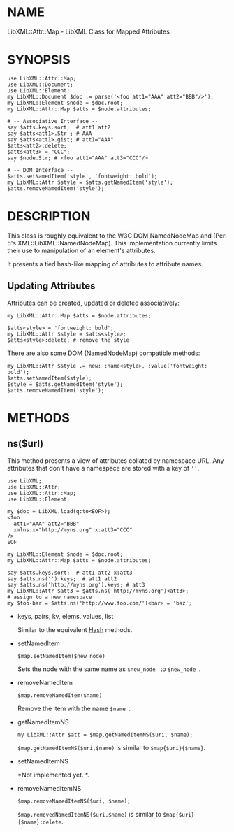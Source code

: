 NAME
====

LibXML::Attr::Map - LibXML Class for Mapped Attributes

SYNOPSIS
========

    use LibXML::Attr::Map;
    use LibXML::Document;
    use LibXML::Element;
    my LibXML::Document $doc .= parse('<foo att1="AAA" att2="BBB"/>');
    my LibXML::Element $node = $doc.root;
    my LibXML::Attr::Map $atts = $node.attributes;

    # -- Associative Interface --
    say $atts.keys.sort;  # att1 att2
    say $atts<att1>.Str ; # AAA
    say $atts<att1>.gist; # att1="AAA"
    $atts<att2>:delete;
    $atts<att3> = "CCC";
    say $node.Str; # <foo att1="AAA" att3="CCC"/>

    # -- DOM Interface --
    $atts.setNamedItem('style', 'fontweight: bold');
    my LibXML::Attr $style = $atts.getNamedItem('style');
    $atts.removeNamedItem('style');

DESCRIPTION
===========

This class is roughly equivalent to the W3C DOM NamedNodeMap and (Perl 5's XML::LibXML::NamedNodeMap). This implementation currently limits their use to manipulation of an element's attributes.

It presents a tied hash-like mapping of attributes to attribute names.

Updating Attributes
-------------------

Attributes can be created, updated or deleted associatively:

    my LibXML::Attr::Map $atts = $node.attributes;

    $atts<style> = 'fontweight: bold';
    my LibXML::Attr $style = $atts<style>;
    $atts<style>:delete; # remove the style

There are also some DOM (NamedNodeMap) compatible methods:

    my LibXML::Attr $style .= new: :name<style>, :value('fontweight: bold');
    $atts.setNamedItem($style);
    $style = $atts.getNamedItem('style');
    $atts.removeNamedItem('style');

METHODS
=======

ns($url)
--------

This method presents a view of attributes collated by namespace URL. Any attributes that don't have a namespace are stored with a key of `''`.

    use LibXML;
    use LibXML::Attr;
    use LibXML::Attr::Map;
    use LibXML::Element;

    my $doc = LibXML.load(q:to<EOF>);
    <foo
      att1="AAA" att2="BBB"
      xmlns:x="http://myns.org" x:att3="CCC"
    />
    EOF

    my LibXML::Element $node = $doc.root;
    my LibXML::Attr::Map $atts = $node.attributes;

    say $atts.keys.sort;  # att1 att2 x:att3
    say $atts.ns('').keys;  # att1 att2
    say $atts.ns('http://myns.org').keys; # att3
    my LibXML::Attr $att3 = $atts.ns('http://myns.org')<att3>;
    # assign to a new namespace
    my $foo-bar = $atts.ns('http://www.foo.com/')<bar> = 'baz';

  * keys, pairs, kv, elems, values, list

    Similar to the equivalent [Hash](https://docs.perl6.org/type/Hash) methods.

  * setNamedItem

        $map.setNamedItem($new_node)

    Sets the node with the same name as `$new_node ` to `$new_node `.

  * removeNamedItem

        $map.removeNamedItem($name)

    Remove the item with the name `$name `.

  * getNamedItemNS

        my LibXML::Attr $att = $map.getNamedItemNS($uri, $name);

    `$map.getNamedItemNS($uri,$name)` is similar to `$map{$uri}{$name}`.

  * setNamedItemNS

    *Not implemented yet. *. 

  * removeNamedItemNS

        $map.removeNamedItemNS($uri, $name);

    `$map.removedNamedItemNS($uri,$name)` is similar to `$map{$uri}{$name}:delete`.

